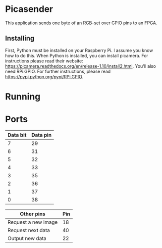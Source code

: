 # Picasender
This application sends one byte of an RGB-set over GPIO pins to an FPGA.
## Installing
First, Python must be installed on your Raspberry Pi. I assume you know how to do this.
When Python is installed, you can install picamera. For instructions please read their website: https://picamera.readthedocs.org/en/release-1.10/install2.html.
You'll also need RPi.GPIO. For further instructions, please read https://pypi.python.org/pypi/RPi.GPIO.

# Running

# Ports
Data bit | Data pin
---------|---------
7 	 | 29
6 	 | 31
5 	 | 32
4 	 | 33
3 	 | 35
2 	 | 36
1 	 | 37	
0 	 | 38

Other pins          | Pin
--------------------|-----
Request a new image | 18
Request next data   | 40
Output new data	    | 22

